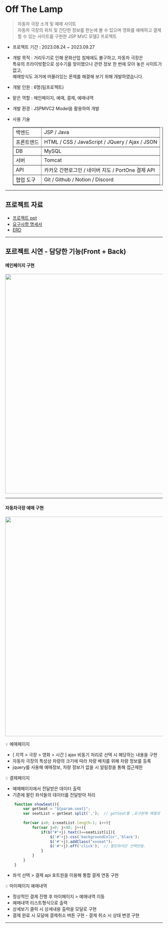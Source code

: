 # Off The Lamp

> 자동차 극장 소개 및 예매 사이트<br>
> 자동차 극장의 위치 및 간단한 정보를 한눈에 볼 수 있으며 영화를 예매하고 결제할 수 있는 사이트를 구현한 JSP MVC 모델2 프로젝트

- 프로젝트 기간 : 2023.08.24 ~ 2023.09.27
- 개발 목적 : 거리두기로 인해 문화산업 침체에도 불구하고, 자동차 극장은<br>
             특유의 프라이빗함으로 성수기를 맞이했으나 관련 정보 한 번에 모아 놓은 사이트가 없고,<br>
             예매방식도 과거에 머물러있는 문제를 해결해 보기 위해 개발하였습니다.
- 개발 인원 : 6명(팀프로젝트)
- 맡은 역할 : 메인페이지, 예매, 결제, 예매내역
- 개발 환경 : JSPMVC2 Model을 활용하여 개발
- 사용 기술

  <table border = 1>
     <tr>
        <td>백엔드 </td>
        <td> JSP / Java  </td>
     </tr>
     <tr>
        <td>프론트엔드 </td>
        <td> HTML / CSS / JavaScript / JQuery / Ajax / JSON  </td>
     </tr>
     <tr>
        <td>DB </td>
        <td> MySQL  </td>
     </tr>
     <tr>
        <td>서버 </td>
        <td> Tomcat </td>
     </tr>
     <tr>
        <td>API </td>
        <td> 카카오 간편로그인 / 네이버 지도 / PortOne 결제 API </td>
     </tr>
     <tr>
        <td>협업 도구 </td>
        <td> Git / Github / Notion / Discord  </td>
     </tr>
  </table>
---
## 프로젝트 자료 
- [프로젝트 ppt](https://drive.google.com/file/d/15zxT7guDY57XbQDC7Om5K1Oddz8oPTxv/view?usp=sharing)
- [요구사항 명세서](https://docs.google.com/spreadsheets/d/121b-0Syd5_DSfEWAOKdMIVIs-jJyTUfOhzT2vW8vjnA/edit?usp=sharing)
- [ERD](https://drive.google.com/file/d/1CpGhDHFUAILwhrDFHKbwBACwU4BPW9W9/view?usp=sharing)
---
## 포르젝트 시연 - 담당한 기능(Front + Back)
#### 메인페이지 구현
<img src="https://github.com/yejively/OffTheLamp/assets/143873963/b9c832e5-e40e-441d-b0e9-a917bc5f643f.gif" width="700" heigth="500">

---
#### 자동차극장 예매 구현
<img src="https://github.com/yejively/OffTheLamp/assets/143873963/bcde3aa1-b7c7-4104-92ba-d9bd39a7039f.gif" width="700" heigth="500">

💡 예매페이지
- [ 지역 > 극장 > 영화 > 시간 ] ajax 비동기 처리로 선택 시 해당하는 내용을 구현
- 자동차 극장의 특성상 차량의 크기에 따라 차량 배치를 위해 차량 정보를 등록
- jquery를 사용해 예매정보, 차량 정보가 없을 시 알림창을 통해 접근제한

💡 결제페이지
- 예매페이지에서 전달받은 데이터 출력
- 기존에 팔린 좌석들의 데이터를 전달받아 처리
```Javascript
	function showSeat(){	
		var getSeat = "${param.seat}";
		var seatList = getSeat.split(',');	// getSeat를 ,로구분해 배열로 저장
			
		for(var i=0; i<seatList.length-1; i++){
			for(var j=0; j<40; j++){		
				if($("#"+j).text()==seatList[i]){
					$('#'+j).css('backgroundColor','black');
					$('#'+j).addClass("xxseat");
					$('#'+j).off('click');	// 팔린좌석은 선택안됨.
				}
			}
		}
	}
```
</details>

- 좌석 선택 > 결제 api 포트원을 이용해 통합 결제 연동 구현

💡 마이페이지 예매내역
- 정상적인 결제 진행 후 마이페이지 > 예매내역 이동
- 예매내역 리스트형식으로 출력
- 상세보기 클릭 시 상세내용 출력을 모달로 구현
- 결제 완료 시 모달에 결제취소 버튼 구현 - 결제 취소 시 상태 변경 구현
---

  


